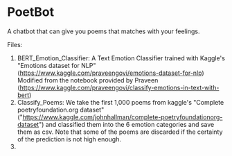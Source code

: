 # PoetBot
A chatbot that can give you poems that matches with your feelings.

Files:
1. BERT_Emotion_Classifier:
   A Text Emotion Classifier trained with Kaggle's "Emotions dataset for NLP"(https://www.kaggle.com/praveengovi/emotions-dataset-for-nlp)
   Modified from the notebook provided by Praveen (https://www.kaggle.com/praveengovi/classify-emotions-in-text-with-bert)
2. Classify_Poems:
   We take the first 1,000 poems from kaggle's "Complete poetryfoundation.org dataset" ("https://www.kaggle.com/johnhallman/complete-poetryfoundationorg-dataset") and classified them into the 6 emotion categories and save them as csv. Note that some of the poems are discarded if the certainty of the prediction is not high enough.
3. 
